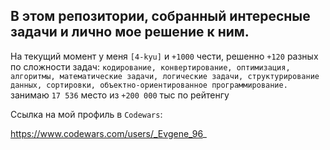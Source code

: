 <h2>В этом репозитории, собранный интересные задачи и лично мое решение к ним.</h2>

На текущий момент у меня `[4-kyu]` и `+1000` чести, решенно `+120` разных по сложности задач: `кодирование, конвертирование, оптимизация, алгоритмы, математические задачи,
логические задачи, структурирование данных, сортировки, объектно-ориентированное программирование.`
занимаю `17 536` место из `+200 000` тыс по рейтенгу

Ссылка на мой профиль в `Codewars`:

https://www.codewars.com/users/_Evgene_96_
